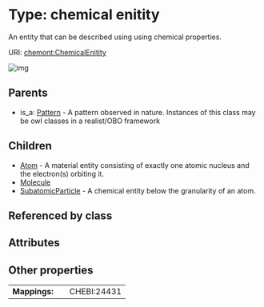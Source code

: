 
# Type: chemical enitity


An entity that can be described using using chemical properties.

URI: [chemont:ChemicalEnitity](http://w3id.org/chemontChemicalEnitity)


![img](http://yuml.me/diagram/nofunky;dir:TB/class/[SubatomicParticle],[Pattern],[Molecule],[ChemicalEnitity]^-[SubatomicParticle],[ChemicalEnitity]^-[Molecule],[ChemicalEnitity]^-[Atom],[Pattern]^-[ChemicalEnitity],[Atom])

## Parents

 *  is_a: [Pattern](Pattern.md) - A pattern observed in nature. Instances of this class may be owl classes in a realist/OBO framework

## Children

 * [Atom](Atom.md) - A material entity consisting of exactly one atomic nucleus and the electron(s) orbiting it.
 * [Molecule](Molecule.md)
 * [SubatomicParticle](SubatomicParticle.md) - A chemical entity below the granularity of an atom.

## Referenced by class


## Attributes


## Other properties

|  |  |  |
| --- | --- | --- |
| **Mappings:** | | CHEBI:24431 |

